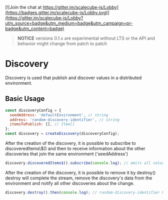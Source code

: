 [![Join the chat at https://gitter.im/scalecube-js/Lobby](https://badges.gitter.im/scalecube-js/Lobby.svg)](https://gitter.im/scalecube-js/Lobby?utm_source=badge&utm_medium=badge&utm_campaign=pr-badge&utm_content=badge)

> **NOTICE** versions 0.1.x are experimental without LTS or the API and behavior might change from patch to patch

# Discovery

Discovery is used that publish and discover values in a distributed environment.

## Basic Usage

```javascript
const discoveryConfig = {
  seedAddress: 'defaultEnvironment', // string
  address: 'random-discovery-identifier', // string
  itemsToPublish: [], // Item[]
};
const discovery = createDiscovery(discoveryConfig);
```

After the creation of the discovery, it is possible to subscribe to discoveredItems\\\$()
and then to receive information about the other discoveries that join the same environment ('seedAddress')

```javascript
discovery.discoveredItems$().subscribe(console.log); // emits all values from the other discoveries that are joining the same 'seedAddress'
```

After the creation of the discovery, it is possible to remove it by destroy()
destroy will complete the stream, remove the discovery's data from the environment
and notify all other discoveries about the change.

```javascript
discovery.destroy().then(console.log); // random-discovery-identifier has been removed from defaultEnvironment
```

